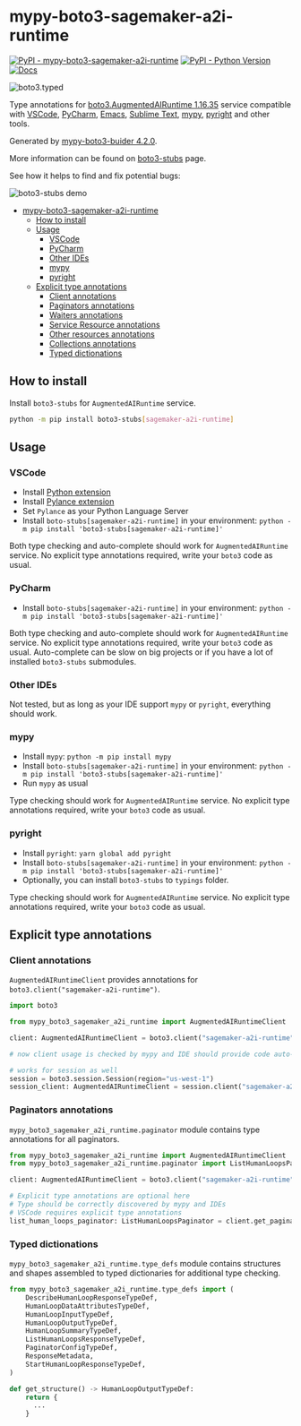 # mypy-boto3-sagemaker-a2i-runtime

[![PyPI - mypy-boto3-sagemaker-a2i-runtime](https://img.shields.io/pypi/v/mypy-boto3-sagemaker-a2i-runtime.svg?color=blue)](https://pypi.org/project/mypy-boto3-sagemaker-a2i-runtime)
[![PyPI - Python Version](https://img.shields.io/pypi/pyversions/mypy-boto3-sagemaker-a2i-runtime.svg?color=blue)](https://pypi.org/project/mypy-boto3-sagemaker-a2i-runtime)
[![Docs](https://img.shields.io/readthedocs/mypy-boto3-builder.svg?color=blue)](https://mypy-boto3-builder.readthedocs.io/)

![boto3.typed](https://github.com/vemel/mypy_boto3_builder/raw/master/logo.png)

Type annotations for
[boto3.AugmentedAIRuntime 1.16.35](https://boto3.amazonaws.com/v1/documentation/api/1.16.35/reference/services/sagemaker-a2i-runtime.html#AugmentedAIRuntime) service
compatible with
[VSCode](https://code.visualstudio.com/),
[PyCharm](https://www.jetbrains.com/pycharm/),
[Emacs](https://www.gnu.org/software/emacs/),
[Sublime Text](https://www.sublimetext.com/),
[mypy](https://github.com/python/mypy),
[pyright](https://github.com/microsoft/pyright)
and other tools.

Generated by [mypy-boto3-buider 4.2.0](https://github.com/vemel/mypy_boto3_builder).

More information can be found on [boto3-stubs](https://pypi.org/project/boto3-stubs/) page.

See how it helps to find and fix potential bugs:

![boto3-stubs demo](https://github.com/vemel/mypy_boto3_builder/raw/master/demo.gif)

- [mypy-boto3-sagemaker-a2i-runtime](#mypy-boto3-sagemaker-a2i-runtime)
  - [How to install](#how-to-install)
  - [Usage](#usage)
    - [VSCode](#vscode)
    - [PyCharm](#pycharm)
    - [Other IDEs](#other-ides)
    - [mypy](#mypy)
    - [pyright](#pyright)
  - [Explicit type annotations](#explicit-type-annotations)
    - [Client annotations](#client-annotations)
    - [Paginators annotations](#paginators-annotations)
    - [Waiters annotations](#waiters-annotations)
    - [Service Resource annotations](#service-resource-annotations)
    - [Other resources annotations](#other-resources-annotations)
    - [Collections annotations](#collections-annotations)
    - [Typed dictionations](#typed-dictionations)

## How to install

Install `boto3-stubs` for `AugmentedAIRuntime` service.

```bash
python -m pip install boto3-stubs[sagemaker-a2i-runtime]
```

## Usage

### VSCode

- Install [Python extension](https://marketplace.visualstudio.com/items?itemName=ms-python.python)
- Install [Pylance extension](https://marketplace.visualstudio.com/items?itemName=ms-python.vscode-pylance)
- Set `Pylance` as your Python Language Server
- Install `boto-stubs[sagemaker-a2i-runtime]` in your environment: `python -m pip install 'boto3-stubs[sagemaker-a2i-runtime]'`

Both type checking and auto-complete should work for `AugmentedAIRuntime` service.
No explicit type annotations required, write your `boto3` code as usual.

### PyCharm

- Install `boto-stubs[sagemaker-a2i-runtime]` in your environment: `python -m pip install 'boto3-stubs[sagemaker-a2i-runtime]'`

Both type checking and auto-complete should work for `AugmentedAIRuntime` service.
No explicit type annotations required, write your `boto3` code as usual.
Auto-complete can be slow on big projects or if you have a lot of installed `boto3-stubs` submodules.

### Other IDEs

Not tested, but as long as your IDE support `mypy` or `pyright`, everything should work.

### mypy

- Install `mypy`: `python -m pip install mypy`
- Install `boto-stubs[sagemaker-a2i-runtime]` in your environment: `python -m pip install 'boto3-stubs[sagemaker-a2i-runtime]'`
- Run `mypy` as usual

Type checking should work for `AugmentedAIRuntime` service.
No explicit type annotations required, write your `boto3` code as usual.

### pyright

- Install `pyright`: `yarn global add pyright`
- Install `boto-stubs[sagemaker-a2i-runtime]` in your environment: `python -m pip install 'boto3-stubs[sagemaker-a2i-runtime]'`
- Optionally, you can install `boto3-stubs` to `typings` folder.

Type checking should work for `AugmentedAIRuntime` service.
No explicit type annotations required, write your `boto3` code as usual.

## Explicit type annotations

### Client annotations

`AugmentedAIRuntimeClient` provides annotations for `boto3.client("sagemaker-a2i-runtime")`.

```python
import boto3

from mypy_boto3_sagemaker_a2i_runtime import AugmentedAIRuntimeClient

client: AugmentedAIRuntimeClient = boto3.client("sagemaker-a2i-runtime")

# now client usage is checked by mypy and IDE should provide code auto-complete

# works for session as well
session = boto3.session.Session(region="us-west-1")
session_client: AugmentedAIRuntimeClient = session.client("sagemaker-a2i-runtime")
```

### Paginators annotations

`mypy_boto3_sagemaker_a2i_runtime.paginator` module contains type annotations for all paginators.

```python
from mypy_boto3_sagemaker_a2i_runtime import AugmentedAIRuntimeClient
from mypy_boto3_sagemaker_a2i_runtime.paginator import ListHumanLoopsPaginator

client: AugmentedAIRuntimeClient = boto3.client("sagemaker-a2i-runtime")

# Explicit type annotations are optional here
# Type should be correctly discovered by mypy and IDEs
# VSCode requires explicit type annotations
list_human_loops_paginator: ListHumanLoopsPaginator = client.get_paginator("list_human_loops")
```







### Typed dictionations

`mypy_boto3_sagemaker_a2i_runtime.type_defs` module contains structures and shapes assembled
to typed dictionaries for additional type checking.

```python
from mypy_boto3_sagemaker_a2i_runtime.type_defs import (
    DescribeHumanLoopResponseTypeDef,
    HumanLoopDataAttributesTypeDef,
    HumanLoopInputTypeDef,
    HumanLoopOutputTypeDef,
    HumanLoopSummaryTypeDef,
    ListHumanLoopsResponseTypeDef,
    PaginatorConfigTypeDef,
    ResponseMetadata,
    StartHumanLoopResponseTypeDef,
)

def get_structure() -> HumanLoopOutputTypeDef:
    return {
      ...
    }
```
